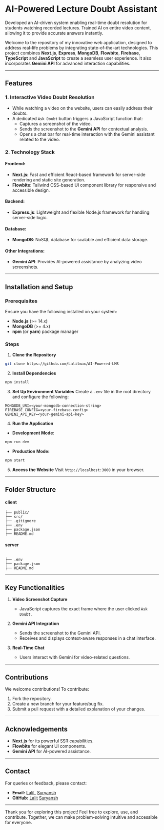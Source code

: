 # AI-Powered Lecture Doubt Assistant

Developed an AI-driven system enabling real-time doubt resolution for students watching recorded lectures. Trained AI on entire video content, allowing it to provide accurate answers instantly.

Welcome to the repository of my innovative web application, designed to address real-life problems by integrating state-of-the-art technologies. This project combines **Next.js**, **Express**, **MongoDB**, **Flowbite**, **Firebase**, **TypeScript** and **JavaScript** to create a seamless user experience. It also incorporates **Gemini API** for advanced interaction capabilities.

---

## Features

### 1. **Interactive Video Doubt Resolution**

- While watching a video on the website, users can easily address their doubts.
- A dedicated `Ask Doubt` button triggers a JavaScript function that:
  - Captures a screenshot of the video.
  - Sends the screenshot to the **Gemini API** for contextual analysis.
  - Opens a chat bar for real-time interaction with the Gemini assistant related to the video.

### 2. **Technology Stack**

#### **Frontend:**

- **Next.js**: Fast and efficient React-based framework for server-side rendering and static site generation.
- **Flowbite**: Tailwind CSS-based UI component library for responsive and accessible design.

#### **Backend:**

- **Express.js**: Lightweight and flexible Node.js framework for handling server-side logic.

#### **Database:**

- **MongoDB**: NoSQL database for scalable and efficient data storage.

#### **Other Integrations:**


- **Gemini API**: Provides AI-powered assistance by analyzing video screenshots.


---

## Installation and Setup

### Prerequisites

Ensure you have the following installed on your system:

- **Node.js** (>= 14.x)
- **MongoDB** (>= 4.x)
- **npm** (or **yarn**) package manager

### Steps

1. **Clone the Repository**

```bash
git clone https://github.com/Lalitmax/AI-Powered-LMS

```

2. **Install Dependencies**

```bash
npm install
```

3. **Set Up Environment Variables**
   Create a `.env` file in the root directory and configure the following:

```env
MONGODB_URI=<your-mongodb-connection-string>
FIREBASE_CONFIG=<your-firebase-config>
GEMINI_API_KEY=<your-gemini-api-key>
```

4. **Run the Application**

- **Development Mode:**

```bash
npm run dev
```

- **Production Mode:**

```bash
npm start
```

5. **Access the Website**
   Visit `http://localhost:3000` in your browser.

---

## Folder Structure

#### client
```plaintext           
├── public/            
├── src/               
├── .gitignore                   
├── .env         
├── package.json      
├── README.md             
```
#### server
```plaintext
        
├── .env                
├── package.json       
├── README.md            
```

---

## Key Functionalities

1. **Video Screenshot Capture**

   - JavaScript captures the exact frame where the user clicked `Ask Doubt`.

2. **Gemini API Integration**

   - Sends the screenshot to the Gemini API.
   - Receives and displays context-aware responses in a chat interface.

3. **Real-Time Chat**

   - Users interact with Gemini for video-related questions.

---

## Contributions

We welcome contributions! To contribute:

1. Fork the repository.
2. Create a new branch for your feature/bug fix.
3. Submit a pull request with a detailed explanation of your changes.

---


## Acknowledgements

- **Next.js** for its powerful SSR capabilities.
- **Flowbite** for elegant UI components.
- **Gemini API** for AI-powered assistance.

---

## Contact

For queries or feedback, please contact:

- **Email:** [Lalit](mailto:lalitmaxy@gmail.com), 
   [Suryansh](mailto:suryansh.rajs96@gmail.com)
- **GitHub:** [Lalit](https://github.com/lalitmax) [Suryansh](https://github.com/suryanshrajs)

---

Thank you for exploring this project! Feel free to explore, use, and contribute. Together, we can make problem-solving intuitive and accessible for everyone.
